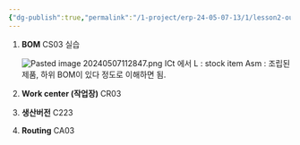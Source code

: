 ```yaml
---
{"dg-publish":true,"permalink":"/1-project/erp-24-05-07-13/1/lesson2-outlining-master-data-for-production-planning/"}
---
```


1. **BOM**
	CS03 실습

	![Pasted image 20240507112847.png](/img/user/Attached%20files/Pasted%20image%2020240507112847.png)
	ICt 에서 L : stock item
	Asm : 조립된 제품, 하위 BOM이 있다 정도로 이해하면 됨.

1. **Work center (작업장)**
	CR03


1. **생산버전**
	C223

1. **Routing**
	CA03